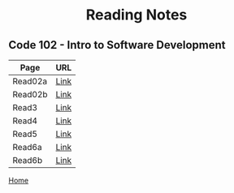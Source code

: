 # **<center> Reading Notes </center>**

## Code 102 - Intro to Software Development




 Page | URL
 ---- | ----
 Read02a | [Link](https://faisalabuzaid.github.io/reading-notes/code102/read02a)
 Read02b | [Link](https://faisalabuzaid.github.io/reading-notes/code102/read02b)
 Read3 | [Link](https://faisalabuzaid.github.io/reading-notes/code102/read3)
 Read4 | [Link](https://faisalabuzaid.github.io/reading-notes/code102/read4)
 Read5 | [Link](https://faisalabuzaid.github.io/reading-notes/code102/read5)
 Read6a | [Link](https://faisalabuzaid.github.io/reading-notes/code102/read6a)
 Read6b | [Link](https://faisalabuzaid.github.io/reading-notes/code102/read6b)


 
[Home](../)